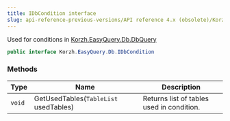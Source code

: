 ```yaml
---
title: IDbCondition interface
slug: api-reference-previous-versions/API reference 4.x (obsolete)/Korzh.EasyQuery.Db namespace/idbcondition-interface
---
```



Used for conditions in [Korzh.EasyQuery.Db.DbQuery](/api-reference-4x/korzh-easyquery-db-namespace/dbquery-class)
```csharp
public interface Korzh.EasyQuery.Db.IDbCondition

```

### Methods

| Type | Name | Description | 
| --- | --- | --- | 
| `void` | GetUsedTables(`TableList` usedTables) | Returns list of tables used in condition. |